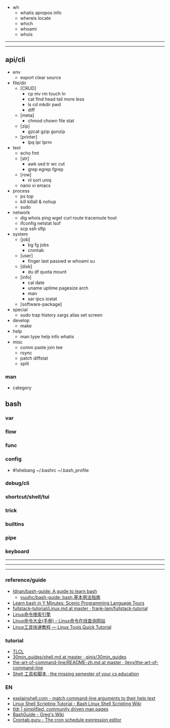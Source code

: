 - wh
  - whatis apropos info
  - whereis locate
  - which
  - whoami
  - whois
---
---
## api/cli
- env
  - export clear source
- file/dir
  - [CRUD]
    - cp mv rm touch ln
    - cat find head tail more less
    - ls cd mkdir pwd
    - diff
  - [meta]
    - chmod chown file stat
  - [zip]
    - gzcat gzip gunzip
  - [printer]
    - lpq lpr lprm
- text
  - echo fmt 
  - [str]
    - awk sed tr wc cut
    - grep egrep fgrep 
  - [row]
    - nl sort uniq
  - nano vi emacs
- process
  - ps top
  - kill killall & nohup
  - sudo
- network
  - dig whois ping wget curl route traceroute host
  - ifconfig netstat lsof
  - scp ssh sftp
- system
  - [job]
    - bg fg jobs 
    - crontab
  - [user]
    - finger last passwd w whoami su
  - [disk]
    - du df quota mount
  - [info]
    - cal date
    - uname uptime pagesize arch
    - man
    - sar ipcs iostat
  - [software-package]
- special
  - sudo trap history xargs alias set screen
- develop
  - make 
- help
  - man type help info whatis 
- misc
  - comm paste join tee
  - rsync
  - patch diffstat
  - split
### man
- category
## bash
### var
### flow
### func
### config
- #!shebang ~/.bashrc ~/.bash_profile
### debug/cli
### shortcut/shell/tui
### trick
### builtins
### pipe
### keyboard


---
---
---
### reference/guide
- [Idnan/bash-guide: A guide to learn bash](https://github.com/Idnan/bash-guide)
  - [vuuihc/bash-guide: bash 基本用法指南](https://github.com/vuuihc/bash-guide)
- [Learn bash in Y Minutes: Scenic Programming Language Tours](https://learnxinyminutes.com/docs/zh-cn/bash-cn/)
- [fullstack-tutorial/Linux.md at master · frank-lam/fullstack-tutorial](https://github.com/frank-lam/fullstack-tutorial/blob/master/notes/Linux.md)
- [Linux命令搜索引擎](https://wangchujiang.com/linux-command/)
- [Linux命令大全(手册) – Linux命令在线查询网站](https://www.linuxcool.com/)
- [Linux工具快速教程 — Linux Tools Quick Tutorial](https://linuxtools-rst.readthedocs.io/zh_CN/latest/)
### tutorial
- [TLCL](http://billie66.github.io/TLCL/book/)
- [30min_guides/shell.md at master · qinjx/30min_guides](https://github.com/qinjx/30min_guides/blob/master/shell.md)
- [the-art-of-command-line/README-zh.md at master · jlevy/the-art-of-command-line](https://github.com/jlevy/the-art-of-command-line/blob/master/README-zh.md)
- [Shell 工具和脚本 · the missing semester of your cs education](https://missing-semester-cn.github.io/2020/shell-tools/)
### EN
- [explainshell.com - match command-line arguments to their help text](https://explainshell.com/)
- [Linux Shell Scripting Tutorial - Bash Linux Shell Scripting Wiki](https://bash.cyberciti.biz/guide/Main_Page)
- [tldr | simplified, community driven man pages](https://tldr.ostera.io/)
- [BashGuide - Greg's Wiki](http://mywiki.wooledge.org/BashGuide)
- [Crontab.guru - The cron schedule expression editor](https://crontab.guru/)
